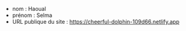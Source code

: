 - nom : Haoual
- prénom : Selma
- URL publique du site : https://cheerful-dolphin-109d66.netlify.app
